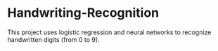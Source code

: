 # Handwriting-Recognition

This project uses logistic regression and neural networks to recognize handwritten digits (from 0 to 9). 
